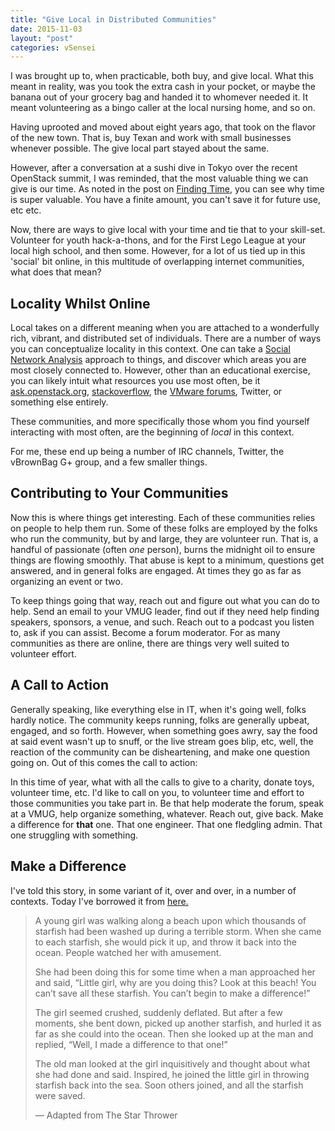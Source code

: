 ```yaml
---
title: "Give Local in Distributed Communities"
date: 2015-11-03
layout: "post"
categories: vSensei
---
```


I was brought up to, when practicable, both buy, and give local. What this meant in reality, was you took the extra cash in your pocket, or maybe the banana out of your grocery bag and handed it to whomever needed it. It meant volunteering as a bingo caller at the local nursing home, and so on.

Having uprooted and moved about eight years ago, that took on the flavor of the new town. That is, buy Texan and work with small businesses whenever possible. The give local part stayed about the same.

However, after a conversation at a sushi dive in Tokyo over the recent OpenStack summit, I was reminded, that the most valuable thing we can give is our time. As noted in the post on [Finding Time](http://blog.codybunch.com/2015/11/02/vSensei-Finding-Time/), you can see why time is super valuable. You have a finite amount, you can't save it for future use, etc etc.

Now, there are ways to give local with your time and tie that to your skill-set. Volunteer for youth hack-a-thons, and for the First Lego League at your local high school, and then some. However, for a lot of us tied up in this 'social' bit online, in this multitude of overlapping internet communities, what does that mean?

## Locality Whilst Online

Local takes on a different meaning when you are attached to a wonderfully rich, vibrant, and distributed set of individuals. There are a number of ways you can conceptualize locality in this context. One can take a [Social Network Analysis](https://en.wikipedia.org/wiki/Social_network_analysis) approach to things, and discover which areas you are most closely connected to. However, other than an educational exercise, you can likely intuit what resources you use most often, be it [ask.openstack.org](http://ask.openstack.org/), [stackoverflow](http://stackoverflow.com/), the [VMware forums](https://communities.vmware.com/welcome), Twitter, or something else entirely.

These communities, and more specifically those whom you find yourself interacting with most often, are the beginning of *local* in this context.

For me, these end up being a number of IRC channels, Twitter, the vBrownBag G+ group, and a few smaller things.

## Contributing to Your Communities

Now this is where things get interesting. Each of these communities relies on people to help them run. Some of these folks are employed by the folks who run the community, but by and large, they are volunteer run. That is, a handful of passionate (often *one* person), burns the midnight oil to ensure things are flowing smoothly. That abuse is kept to a minimum, questions get answered, and in general folks are engaged. At times they go as far as organizing an event or two.

To keep things going that way, reach out and figure out what you can do to help. Send an email to your VMUG leader, find out if they need help finding speakers, sponsors, a venue, and such. Reach out to a podcast you listen to, ask if you can assist. Become a forum moderator. For as many communities as there are online, there are things very well suited to volunteer effort.

## A Call to Action

Generally speaking, like everything else in IT, when it's going well, folks hardly notice. The community keeps running, folks are generally upbeat, engaged, and so forth. However, when something goes awry, say the food at said event wasn't up to snuff, or the live stream goes blip, etc, well, the reaction of the community can be disheartening, and make one question going on. Out of this comes the call to action:

In this time of year, what with all the calls to give to a charity, donate toys, volunteer time, etc. I'd like to call on you, to volunteer time and effort to those communities you take part in. Be that help moderate the forum, speak at a VMUG, help organize something, whatever. Reach out, give back. Make a difference for **that** one. That one engineer. That one fledgling admin. That one struggling with something.

## Make a Difference

I've told this story, in some variant of it, over and over, in a number of contexts. Today I've borrowed it from [here.](http://www.cityyear.org/about-us/culture-values/founding-stories/starfish-story)

> A young girl was walking along a beach upon which thousands of starfish had been washed up during a terrible storm. When she came to each starfish, she would pick it up, and throw it back into the ocean. People watched her with amusement.
> 
> She had been doing this for some time when a man approached her and said, “Little girl, why are you doing this? Look at this beach! You can’t save all these starfish. You can’t begin to make a difference!”
> 
> The girl seemed crushed, suddenly deflated. But after a few moments, she bent down, picked up another starfish, and hurled it as far as she could into the ocean. Then she looked up at the man and replied, “Well, I made a difference to that one!”
> 
> The old man looked at the girl inquisitively and thought about what she had done and said. Inspired, he joined the little girl in throwing starfish back into the sea. Soon others joined, and all the starfish were saved.
> 
> — Adapted from The Star Thrower

